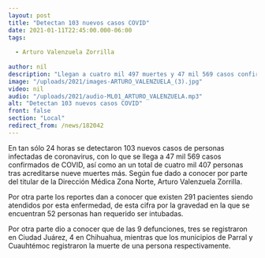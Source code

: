 ```yaml
---
layout: post
title: "Detectan 103 nuevos casos COVID"
date: 2021-01-11T22:45:00.000-06:00
tags:
  
  - Arturo Valenzuela Zorrilla
  
author: nil
description: "Llegan a cuatro mil 497 muertes y 47 mil 569 casos confirmados."
image: "/uploads/2021/images-ARTURO_VALENZUELA_(3).jpg"
video: nil
audio: "/uploads/2021/audio-ML01_ARTURO_VALENZUELA.mp3"
alt: "Detectan 103 nuevos casos COVID"
front: false
section: "Local"
redirect_from: /news/182042
---
```


En tan sólo 24 horas se detectaron 103 nuevos casos de personas infectadas de coronavirus, con lo que se llega a 47 mil 569 casos confirmados de COVID, así como an un total de cuatro mil 407 personas tras acreditarse nueve muertes más. Según fue dado a conocer por parte del titular de la Dirección Médica Zona Norte, Arturo Valenzuela Zorrilla.

Por otra parte los reportes dan a conocer que existen 291 pacientes siendo atendidos por esta enfermedad, de esta cifra por la gravedad en la que se encuentran 52 personas han requerido ser intubadas.

Por otra parte dio a conocer que de las 9 defunciones, tres se registraron en Ciudad Juárez, 4 en Chihuahua, mientras que los municipios de Parral y Cuauhtémoc registraron la muerte de una persona respectivamente.